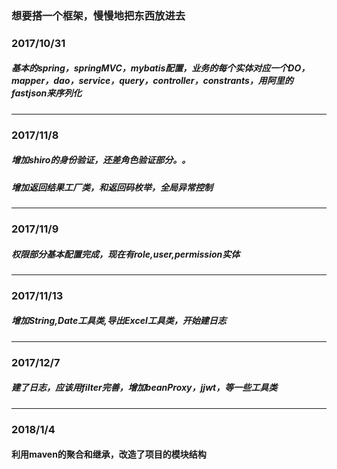 ### 想要搭一个框架，慢慢地把东西放进去    
### 2017/10/31   
##### 基本的spring，springMVC，mybatis配置，业务的每个实体对应一个DO，mapper，dao，service，query，controller，constrants，用阿里的fastjson来序列化   
----
### 2017/11/8
##### 增加shiro的身份验证，还差角色验证部分。。   
##### 增加返回结果工厂类，和返回码枚举，全局异常控制
----
### 2017/11/9
##### 权限部分基本配置完成，现在有role,user,permission实体
----
### 2017/11/13   
##### 增加String,Date工具类,导出Excel工具类，开始建日志
----
### 2017/12/7   
##### 建了日志，应该用filter完善，增加beanProxy，jjwt，等一些工具类
----
### 2018/1/4    
#### 利用maven的聚合和继承，改造了项目的模块结构

